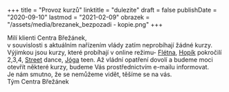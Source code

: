 +++
title = "Provoz kurzů"
linktitle = "dulezite"
draft = false
publishDate = "2020-09-10"
lastmod = "2021-02-09"
obrazek = "/assets/media/brezanek_bezpozadi - kopie.png"
+++

Milí klienti Centra Břežánek,  
v souvislosti s aktuálním nařízením vlády zatím neprobíhají žádné kurzy. Výjimkou jsou kurzy, které probíhají v online režimu- [Flétna](https://brezanek.webooker.eu/Courses/Register/122318?returnUrl=Courses&tabName=detail), [Hopík](https://brezanek.webooker.eu/Courses/Register/124372?returnUrl=Courses&tabName=detail) pokročilí 2,3,4, [Street](https://brezanek.webooker.eu/Courses/Register/122306?returnUrl=Courses&tabName=detail) dance, [Jóga](https://brezanek.webooker.eu/Courses/Register/122290?returnUrl=Courses&tabName=detail) teen. Až vládní opatření dovolí a budeme moci otevřít některé kurzy, budeme Vás prostřednictvím e-mailu informovat.  
Je nám smutno, že se nemůžeme vidět, těšíme se na vás.  
Tým Centra Břežánek
